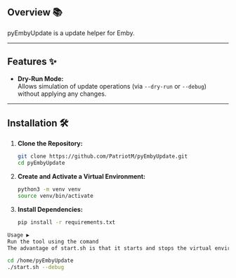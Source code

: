 ## Overview 📚

pyEmbyUpdate is a update helper for Emby.

---

## Features ✨

- **Dry-Run Mode:**  
  Allows simulation of update operations (via `--dry-run` or `--debug`) without applying any changes.

---

## Installation 🛠

1. **Clone the Repository:**

    ```bash
    git clone https://github.com/PatriotM/pyEmbyUpdate.git
    cd pyEmbyUpdate
    ```

2. **Create and Activate a Virtual Environment:**

    ```bash
    python3 -m venv venv
    source venv/bin/activate
    ```

3. **Install Dependencies:**

    ```bash
    pip install -r requirements.txt
    ```

  ```bash
Usage ▶️
Run the tool using the comand
The advantage of start.sh is that it starts and stops the virtual environment after running the python application

cd /home/pyEmbyUpdate
./start.sh --debug
```

